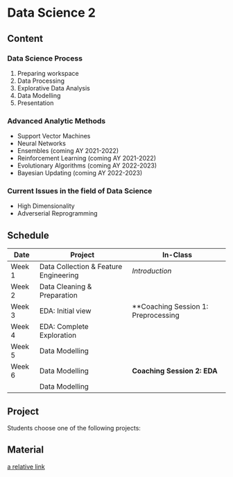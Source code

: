 # Data Science 2

## Content

### Data Science Process

1. Preparing workspace
2. Data Processing
3. Explorative Data Analysis
4. Data Modelling
5. Presentation

### Advanced Analytic Methods

* Support Vector Machines
* Neural Networks
* Ensembles (coming AY 2021-2022)
* Reinforcement Learning (coming AY 2021-2022)
* Evolutionary Algorithms (coming AY 2022-2023)
* Bayesian Updating (coming AY 2022-2023)

### Current Issues in the field of Data Science

* High Dimensionality
* Adverserial Reprogramming

## Schedule
<!--
| Date  |  Project |  In-Class |   |
|---|---|---|---|
| Week 1  | Data Collection & Feature Engineering  | Introduction  |   |
| Week 2  | Data Cleaning & Preparation  |   |   |
| Week 3  | EDA: Initial view  | **Coaching Session 1: Preprocessing**  |   |
| Week 4  | EDA: Complete Exploration  |   |   |
| Week 5  | Data Modelling  |   |   |
| Week 6  | Data Modelling | **Coaching Session 2: EDA**  |   |
|  | Data Modelling  |   |   |
| Week 7  | Data Modelling  |   |   |
| Week 8  | Data Modelling  |   |   |
| Week 9  | Data Modelling  | **Coaching Session 3: Modelling**  |   |
| Week 10  | Data Visualization  |   |   |
| Week 11  | Data Visualization  |   |   |
| Week 12  | (back-up)  | **Coaching Session 4: Illustration**  |   |
-->


| Date          | Project                                | In-Class                            |
| ------------- | -------------                          | -------------                       |
| Week 1        | Data Collection & Feature Engineering  | *Introduction*                      |
| Week 2        | Data Cleaning & Preparation            |                                     |
| Week 3        | EDA: Initial view                      | **Coaching Session 1: Preprocessing |
| Week 4        | EDA: Complete Exploration              |                                     |
| Week 5        | Data Modelling                         |                                     |
| Week 6        | Data Modelling                         | **Coaching Session 2: EDA**         |
|               | Data Modelling                         |                                     |




## Project

Students choose one of the following projects:

## Material

[a relative link](steps/step2/slides-ds2-step2-processing.html)

